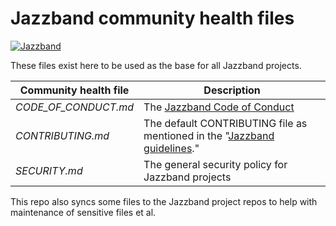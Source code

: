 # Jazzband community health files

[![Jazzband](https://jazzband.co/static/img/badge.svg)](https://jazzband.co/)

These files exist here to be used as the base for all Jazzband projects.

Community health file | Description
--- | ---
*CODE_OF_CONDUCT.md* | The [Jazzband Code of Conduct](https://jazzband.co/about/conduct)
*CONTRIBUTING.md* | The default CONTRIBUTING file as mentioned in the "[Jazzband guidelines](https://jazzband.co/about/guidelines)."
*SECURITY.md* | The general security policy for Jazzband projects

This repo also syncs some files to the Jazzband project repos to help
with maintenance of sensitive files et al.
